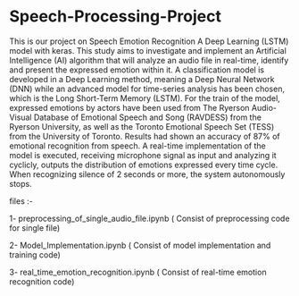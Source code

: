 # Speech-Processing-Project
This is our project on Speech Emotion Recognition A Deep Learning (LSTM) model with keras. This study aims to investigate and implement an Artificial Intelligence (AI) algorithm that will analyze an audio file in real-time, identify and present the expressed emotion within it. A classification model is developed in a Deep Learning method, meaning a Deep Neural Network (DNN) while an advanced model for time-series analysis has been chosen, which is the Long Short-Term Memory (LSTM). For the train of the model, expressed emotions by actors have been used from The Ryerson Audio-Visual Database of Emotional Speech and Song (RAVDESS) from the Ryerson University, as well as the Toronto Emotional Speech Set (TESS) from the University of Toronto. Results had shown an accuracy of 87% of emotional recognition from speech. A real-time implementation of the model is executed, receiving microphone signal as input and analyzing it cyclicly, outputs the distribution of emotions expressed every time cycle. When recognizing silence of 2 seconds or more, the system autonomously stops.

files :-

1- preprocessing_of_single_audio_file.ipynb ( Consist of preprocessing code for single file)

2- Model_Implementation.ipynb ( Consist of model implementation and training code)

3- real_time_emotion_recognition.ipynb ( Consist of real-time emotion recognition code)
